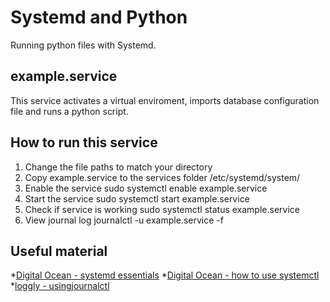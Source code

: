 # Systemd and Python

Running python files with Systemd.

## example.service
This service activates a virtual enviroment, imports database configuration file and runs a python script.

## How to run this service

1. Change the file paths to match your directory 
2. Copy example.service to the services folder /etc/systemd/system/
3. Enable the service sudo systemctl enable example.service
4. Start the service sudo systemctl start example.service
5. Check if service is working sudo systemctl status example.service
6. View journal log journalctl	-u example.service -f


## Useful material 

*[Digital Ocean - systemd essentials](https://www.digitalocean.com/community/tutorials/systemd-essentials-working-with-services-units-and-the-journal)
*[Digital Ocean - how to use systemctl](https://www.digitalocean.com/community/tutorials/how-to-use-systemctl-to-manage-systemd-services-and-units)
*[loggly - usingjournalctl](https://www.loggly.com/ultimate-guide/using-journalctl/)
